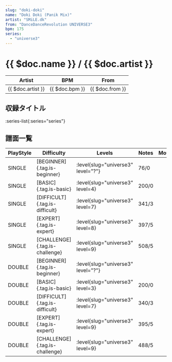 ```yaml
---
slug: "doki-doki"
name: "Doki Doki (Panik Mix)"
artist: "SMiLE.dk"
from: "DanceDanceRevolution UNIVERSE3"
bpm: 175
series:
  - "universe3"
---
```


# {{ $doc.name }} / {{ $doc.artist }}

|Artist|BPM|From|
|------|---|----|
|{{ $doc.artist }}|{{ $doc.bpm }}|{{ $doc.from }}|

## 収録タイトル

:series-list{:series="series"}

## 譜面一覧

|PlayStyle|Difficulty|Levels|Notes|Movie|
|---------|----------|------|-----|-----|
|SINGLE|[BEGINNER]{.tag.is-beginner}|<div class="field is-grouped is-grouped-multiline"> :level{slug="universe3" level="?"}</div>|76/0||
|SINGLE|[BASIC]{.tag.is-basic}|<div class="field is-grouped is-grouped-multiline"> :level{slug="universe3" level=4}</div>|200/0||
|SINGLE|[DIFFICULT]{.tag.is-difficult}|<div class="field is-grouped is-grouped-multiline"> :level{slug="universe3" level=7}</div>|341/3||
|SINGLE|[EXPERT]{.tag.is-expert}|<div class="field is-grouped is-grouped-multiline"> :level{slug="universe3" level=8}</div>|397/5||
|SINGLE|[CHALLENGE]{.tag.is-challenge}|<div class="field is-grouped is-grouped-multiline"> :level{slug="universe3" level=9}</div>|508/5||
|DOUBLE|[BEGINNER]{.tag.is-beginner}|<div class="field is-grouped is-grouped-multiline"> :level{slug="universe3" level="?"}</div>|||
|DOUBLE|[BASIC]{.tag.is-basic}|<div class="field is-grouped is-grouped-multiline"> :level{slug="universe3" level=3}</div>|200/0||
|DOUBLE|[DIFFICULT]{.tag.is-difficult}|<div class="field is-grouped is-grouped-multiline"> :level{slug="universe3" level=7}</div>|340/3||
|DOUBLE|[EXPERT]{.tag.is-expert}|<div class="field is-grouped is-grouped-multiline"> :level{slug="universe3" level=9}</div>|395/5||
|DOUBLE|[CHALLENGE]{.tag.is-challenge}|<div class="field is-grouped is-grouped-multiline"> :level{slug="universe3" level=9}</div>|488/5||
